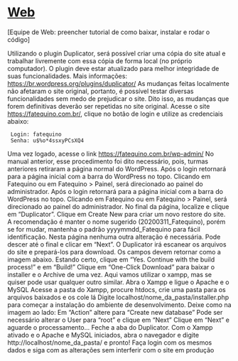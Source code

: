 # [Web](https://fatequino.com.br/construcao-do-fatequino/web/)

[Equipe de Web: preencher tutorial de como baixar, instalar e rodar o código]

Utilizando o plugin Duplicator, será possível criar uma cópia do site atual e trabalhar livremente com essa cópia de forma local (no próprio computador).
O plugin deve estar atualizado para melhor integridade de suas funcionalidades. Mais informações: https://br.wordpress.org/plugins/duplicator/
As mudanças feitas localmente não afetaram o site original, portanto, é possível testar diversas funcionalidades sem medo de prejudicar o site.
Dito isso, as mudanças que forem definitivas deverão ser repetidas no site original.
Acesse o site https://fatequino.com.br/, clique no botão de login e utilize as credenciais abaixo:

     Login: fatequino
     Senha: u$%o*4ssxyPCsXQ4
Uma vez logado, acesse o link https://fatequino.com.br/wp-admin/
No manual anterior, esse procedimento foi dito necessário, pois, turmas anteriores retiraram a página normal do WordPress.
Após o login retornará para a página inicial com a barra do WordPress no topo.
Clicando em Fatequino ou em Fatequino > Painel, será direcionado ao painel do administrador.
Após o login retornará para a página inicial com a barra do WordPress no topo.
Clicando em Fatequino ou em Fatequino > Painel, será direcionado ao painel do administrador.
No final da página, localize e clique em “Duplicator”.
Clique em Create New para criar um novo restore do site.
A recomendação é manter o nome sugerido (20200311_Fatequino), porém se for mudar, mantenha o padrão yyyymmdd_Fatequino para fácil identificação.
Nesta página nenhuma outra alteração é necessária. Pode descer até o final e clicar em “Next”.
O Duplicator irá escanear os arquivos do site e prepará-los para download.
Os campos devem retornar como a imagem abaixo.
Estando certo, clique em “Yes. Continue with the build process!” e em “Build!”
Clique em “One-Click Download” para baixar o installer e o Archive de uma vez.
Aqui vamos utilizar o xampp, mas se quiser pode usar qualquer outro similar.
Abra o Xampp e ligue o Apache e o MySQL
Acesse a pasta do Xampp, procure htdocs, crie uma pasta para os arquivos baixados e os cole lá
Digite localhost/nome_da_pasta/installer.php para começar a instalação do ambiente de desenvolvimento. Deixe como na imagem ao lado:
Em “Action” altere para “Create new database”
Pode ser necessário alterar o User para “root” e clique em “Next”
Clique em “Next” e aguarde o processamento...
Feche a aba do Duplicator.
Com o Xampp ativado e o Apache e MySQL iniciados, abra o navegador e digite http://localhost/nome_da_pasta/ e pronto!
Faça login com os mesmos dados e siga com as alterações sem interferir com o site em produção
